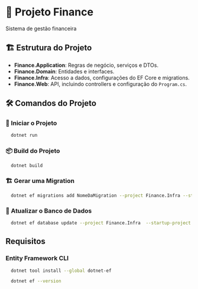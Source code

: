 ﻿# 📘 Projeto Finance

Sistema de gestão financeira

## 🏗️ Estrutura do Projeto

- **Finance.Application**: Regras de negócio, serviços e DTOs.
- **Finance.Domain**: Entidades e interfaces.
- **Finance.Infra**: Acesso a dados, configurações do EF Core e migrations.
- **Finance.Web**: API, incluindo controllers e configuração do `Program.cs`.

## 🛠️ Comandos do Projeto

### 🔧 Iniciar o Projeto
```bash
  dotnet run
```

### 📦 Build do Projeto
```bash
  dotnet build
```

### 🏗️ Gerar uma Migration
```bash
  dotnet ef migrations add NomeDaMigration --project Finance.Infra --startup-project Finance.Web 
```

### 📂 Atualizar o Banco de Dados
```bash
  dotnet ef database update --project Finance.Infra  --startup-project Finance.Web
```


## Requisitos

### Entity Framework CLI
```bash 
  dotnet tool install --global dotnet-ef
```

```bash 
  dotnet ef --version
```


